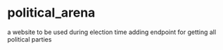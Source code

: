 # political_arena
a website to be used during election time
adding endpoint for getting all political parties